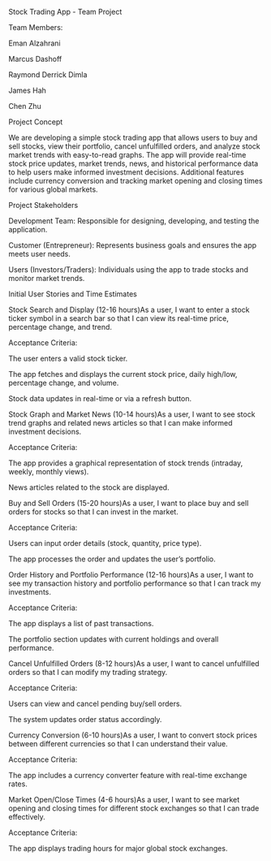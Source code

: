 Stock Trading App - Team Project

Team Members:

Eman Alzahrani

Marcus Dashoff

Raymond Derrick Dimla

James Hah

Chen Zhu

Project Concept

We are developing a simple stock trading app that allows users to buy and sell stocks, view their portfolio, cancel unfulfilled orders, and analyze stock market trends with easy-to-read graphs. The app will provide real-time stock price updates, market trends, news, and historical performance data to help users make informed investment decisions. Additional features include currency conversion and tracking market opening and closing times for various global markets.

Project Stakeholders

Development Team: Responsible for designing, developing, and testing the application.

Customer (Entrepreneur): Represents business goals and ensures the app meets user needs.

Users (Investors/Traders): Individuals using the app to trade stocks and monitor market trends.

Initial User Stories and Time Estimates

Stock Search and Display (12-16 hours)As a user, I want to enter a stock ticker symbol in a search bar so that I can view its real-time price, percentage change, and trend.

Acceptance Criteria:

The user enters a valid stock ticker.

The app fetches and displays the current stock price, daily high/low, percentage change, and volume.

Stock data updates in real-time or via a refresh button.

Stock Graph and Market News (10-14 hours)As a user, I want to see stock trend graphs and related news articles so that I can make informed investment decisions.

Acceptance Criteria:

The app provides a graphical representation of stock trends (intraday, weekly, monthly views).

News articles related to the stock are displayed.

Buy and Sell Orders (15-20 hours)As a user, I want to place buy and sell orders for stocks so that I can invest in the market.

Acceptance Criteria:

Users can input order details (stock, quantity, price type).

The app processes the order and updates the user’s portfolio.

Order History and Portfolio Performance (12-16 hours)As a user, I want to see my transaction history and portfolio performance so that I can track my investments.

Acceptance Criteria:

The app displays a list of past transactions.

The portfolio section updates with current holdings and overall performance.

Cancel Unfulfilled Orders (8-12 hours)As a user, I want to cancel unfulfilled orders so that I can modify my trading strategy.

Acceptance Criteria:

Users can view and cancel pending buy/sell orders.

The system updates order status accordingly.

Currency Conversion (6-10 hours)As a user, I want to convert stock prices between different currencies so that I can understand their value.

Acceptance Criteria:

The app includes a currency converter feature with real-time exchange rates.

Market Open/Close Times (4-6 hours)As a user, I want to see market opening and closing times for different stock exchanges so that I can trade effectively.

Acceptance Criteria:

The app displays trading hours for major global stock exchanges.
